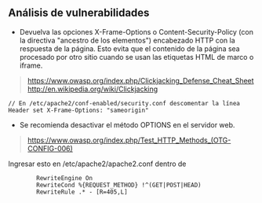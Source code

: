 ## Análisis de vulnerabilidades

- Devuelva las opciones X-Frame-Options o Content-Security-Policy (con la directiva "ancestro de los      elementos") encabezado HTTP con la respuesta de la página. Esto evita que el contenido de la página sea procesado por otro sitio cuando se usan las etiquetas HTML de marco o iframe.
> https://www.owasp.org/index.php/Clickjacking_Defense_Cheat_Sheet
> http://en.wikipedia.org/wiki/Clickjacking
                     
```
// En /etc/apache2/conf-enabled/security.conf descomentar la línea
Header set X-Frame-Options: "sameorigin"
```


- Se recomienda desactivar el método OPTIONS en el servidor web.
> https://www.owasp.org/index.php/Test_HTTP_Methods_(OTG-CONFIG-006)

Ingresar esto en /etc/apache2/apache2.conf dentro de <Directory />
```
        RewriteEngine On
        RewriteCond %{REQUEST_METHOD} !^(GET|POST|HEAD)
        RewriteRule .* - [R=405,L]
```
